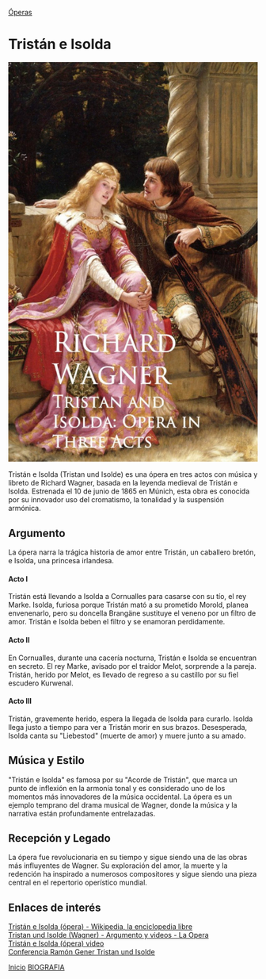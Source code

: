 [Óperas](obras.md)
# **Tristán e Isolda**  

![imagen](tristan-and-isolda.jpg)

Tristán e Isolda (Tristan und Isolde) es una ópera en tres actos con música y libreto de Richard Wagner, basada en la leyenda medieval de Tristán e Isolda. Estrenada el 10 de junio de 1865 en Múnich, esta obra es conocida por su innovador uso del cromatismo, la tonalidad y la suspensión armónica.

## Argumento

La ópera narra la trágica historia de amor entre Tristán, un caballero bretón, e Isolda, una princesa irlandesa.  

#### Acto I  

Tristán está llevando a Isolda a Cornualles para casarse con su tío, el rey Marke.
Isolda, furiosa porque Tristán mató a su prometido Morold, planea envenenarlo, pero su doncella Brangäne sustituye el veneno por un filtro de amor.
Tristán e Isolda beben el filtro y se enamoran perdidamente.

#### Acto II 

En Cornualles, durante una cacería nocturna, Tristán e Isolda se encuentran en secreto.
El rey Marke, avisado por el traidor Melot, sorprende a la pareja.	Tristán, herido por Melot, es llevado de regreso a su castillo por su fiel escudero Kurwenal.

#### Acto III 

Tristán, gravemente herido, espera la llegada de Isolda para curarlo.	Isolda llega justo a tiempo para ver a Tristán morir en sus brazos.
Desesperada, Isolda canta su "Liebestod" (muerte de amor) y muere junto a su amado.

## Música y Estilo 

"Tristán e Isolda" es famosa por su "Acorde de Tristán", que marca un punto de inflexión en la armonía tonal y es considerado uno de los momentos más innovadores de la música occidental. La ópera es un ejemplo temprano del drama musical de Wagner, donde la música y la narrativa están profundamente entrelazadas.

## Recepción y Legado

La ópera fue revolucionaria en su tiempo y sigue siendo una de las obras más influyentes de Wagner. Su exploración del amor, la muerte y la redención ha inspirado a numerosos compositores y sigue siendo una pieza central en el repertorio operístico mundial.  

## Enlaces de interés 

[Tristán e Isolda (ópera) - Wikipedia, la enciclopedia libre ](https://es.wikipedia.org/wiki/Trist%C3%A1n_e_Isolda_%28%C3%B3pera%29)    
[Tristan und Isolde (Wagner) - Argumento y videos - La Opera  ](https://www.youtube.com/watch?v=5Jg_PcHvY8E&t=675s)    
[Tristán e Isolda (ópera) video](https://www.youtube.com/watch?v=tgYokX-4hG8&t=2430s)    
[Conferencia Ramón Gener Tristan und Isolde](https://www.youtube.com/watch?v=2bbwxVBkE7g)    


 [Inicio](README.md)  [BIOGRAFIA](biografia.md) 
